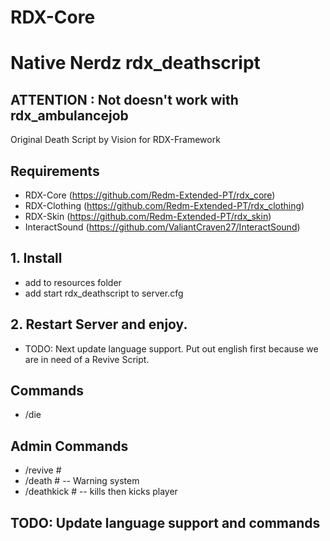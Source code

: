 # RDX-Core
# Native Nerdz rdx_deathscript

## ATTENTION : Not doesn't work with rdx_ambulancejob
Original Death Script by Vision for RDX-Framework

## Requirements
- RDX-Core (https://github.com/Redm-Extended-PT/rdx_core)
- RDX-Clothing (https://github.com/Redm-Extended-PT/rdx_clothing)
- RDX-Skin (https://github.com/Redm-Extended-PT/rdx_skin)
- InteractSound (https://github.com/ValiantCraven27/InteractSound)

## 1. Install
- add to resources folder
- add start rdx_deathscript to server.cfg

## 2. Restart Server and enjoy.
- TODO: Next update language support. Put out english first because we are in need of a Revive Script.

## Commands
- /die

## Admin Commands
- /revive #
- /death # -- Warning system
- /deathkick # -- kills then kicks player

## TODO: Update language support and commands
